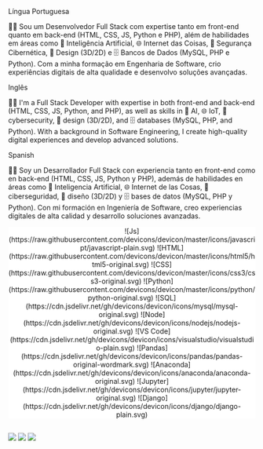 Língua Portuguesa

👨‍💻 Sou um Desenvolvedor Full Stack com expertise tanto em front-end quanto em back-end (HTML, CSS, JS, Python e PHP), além de habilidades em áreas como 🧠 Inteligência Artificial, 🌐 Internet das Coisas, 🔐 Segurança Cibernética, 🎨 Design (3D/2D) e 🗄️ Bancos de Dados (MySQL, PHP e Python). Com a minha formação em Engenharia de Software, crio experiências digitais de alta qualidade e desenvolvo soluções avançadas.

Inglês

👨‍💻 I'm a Full Stack Developer with expertise in both front-end and back-end (HTML, CSS, JS, Python, and PHP), as well as skills in 🧠 AI, 🌐 IoT, 🔐 cybersecurity, 🎨 design (3D/2D), and 🗄️ databases (MySQL, PHP, and Python). With a background in Software Engineering, I create high-quality digital experiences and develop advanced solutions.

Spanish

👨‍💻 Soy un Desarrollador Full Stack con experiencia tanto en front-end como en back-end (HTML, CSS, JS, Python y PHP), además de habilidades en áreas como 🧠 Inteligencia Artificial, 🌐 Internet de las Cosas, 🔐 ciberseguridad, 🎨 diseño (3D/2D) y 🗄️ bases de datos (MySQL, PHP y Python). Con mi formación en Ingeniería de Software, creo experiencias digitales de alta calidad y desarrollo soluciones avanzadas.

<div align="center" style="background-color: white;">
![Js](https://raw.githubusercontent.com/devicons/devicon/master/icons/javascript/javascript-plain.svg)
![HTML](https://raw.githubusercontent.com/devicons/devicon/master/icons/html5/html5-original.svg)
![CSS](https://raw.githubusercontent.com/devicons/devicon/master/icons/css3/css3-original.svg)
![Python](https://raw.githubusercontent.com/devicons/devicon/master/icons/python/python-original.svg)
![SQL](https://cdn.jsdelivr.net/gh/devicons/devicon/icons/mysql/mysql-original.svg)
![Node](https://cdn.jsdelivr.net/gh/devicons/devicon/icons/nodejs/nodejs-original.svg)
![VS Code](https://cdn.jsdelivr.net/gh/devicons/devicon/icons/visualstudio/visualstudio-plain.svg)
![Pandas](https://cdn.jsdelivr.net/gh/devicons/devicon/icons/pandas/pandas-original-wordmark.svg)
![Anaconda](https://cdn.jsdelivr.net/gh/devicons/devicon/icons/anaconda/anaconda-original.svg)
![Jupyter](https://cdn.jsdelivr.net/gh/devicons/devicon/icons/jupyter/jupyter-original.svg)
![Django](https://cdn.jsdelivr.net/gh/devicons/devicon/icons/django/django-plain.svg)

</div>

</div>
  
  ##
 
<div> 
  <a href="https://www.instagram.com/luannpmendes8/" target="_blank"><img src="https://img.shields.io/badge/-Instagram-%23E4405F?style=for-the-badge&logo=instagram&logoColor=white" target="_blank"></a>
  <a href = "luannpmendes@gmail.com"><img src="https://img.shields.io/badge/-Gmail-%23333?style=for-the-badge&logo=gmail&logoColor=white" target="_blank"></a>
  <a href="https://www.linkedin.com/in/luann-pereira-mendes-81706826a/" target="_blank"><img src="https://img.shields.io/badge/-LinkedIn-%230077B5?style=for-the-badge&logo=linkedin&logoColor=white" target="_blank"></a> 
</div>
